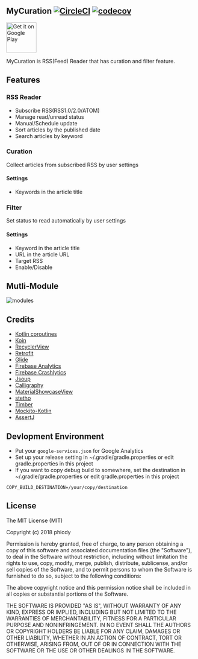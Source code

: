 ## MyCuration  [![CircleCI](https://circleci.com/gh/phicdy/MyCuration.svg?style=svg)](https://circleci.com/gh/phicdy/MyCuration) [![codecov](https://codecov.io/gh/phicdy/MyCuration/branch/master/graph/badge.svg)](https://codecov.io/gh/phicdy/MyCuration)

<a href="https://play.google.com/store/apps/details?id=com.phicdy.mycuration&hl=ja"><img alt="Get it on Google Play" src="https://play.google.com/intl/en_us/badges/images/generic/en_badge_web_generic.png" height="80px"/></a> 

MyCuration is RSS(Feed) Reader that has curation and filter feature.

## Features

### RSS Reader

* Subscribe RSS(RSS1.0/2.0/ATOM)
* Manage read/unread status
* Manual/Schedule update
* Sort articles by the published date
* Search articles by keyword

### Curation

Collect articles from subscribed RSS by user settings

#### Settings

* Keywords in the article title

### Filter

Set status to read automatically by user settings

#### Settings

* Keyword in the article title
* URL in the article URL
* Target RSS
* Enable/Disable

## Mutli-Module

<img src="https://raw.githubusercontent.com/phicdy/MyCuration/92044ce7008606c6dd1573cf449538ed170527ba/modules.png" alt="modules" title="modules">


## Credits

* [Kotlin coroutines](https://github.com/Kotlin/kotlinx.coroutines)
* [Koin](https://github.com/InsertKoinIO/koin)
* [RecyclerView](https://dl.google.com/dl/android/maven2/index.html)
* [Retrofit](https://github.com/square/retrofit)
* [Glide](https://github.com/bumptech/glide)
* [Firebase Analytics](https://firebase.google.com/docs/analytics/)
* [Firebase Crashlytics](https://firebase.google.com/docs/crashlytics/)
* [Jsoup](https://github.com/jhy/jsoup/)
* [Calligraphy](https://github.com/chrisjenx/Calligraphy)
* [MaterialShowcaseView](https://github.com/deano2390/MaterialShowcaseView)
* [stetho](https://github.com/facebook/stetho)
* [Timber](https://github.com/JakeWharton/timber)
* [Mockito-Kotlin](https://github.com/nhaarman/mockito-kotlin)
* [AssertJ](https://github.com/joel-costigliola/assertj-core)

## Devlopment Environment

* Put your `google-services.json` for Google Analytics
* Set up your release setting in ~/.gradle/gradle.properties or edit gradle.properties in this project
* If you want to copy debug build to somewhere, set the destination in ~/.gradle/gradle.properties or edit gradle.properties in this project

```
COPY_BUILD_DESTINATION=/your/copy/destination
```

## License

The MIT License (MIT)

Copyright (c) 2018 phicdy

Permission is hereby granted, free of charge, to any person obtaining a copy
of this software and associated documentation files (the "Software"), to deal
in the Software without restriction, including without limitation the rights
to use, copy, modify, merge, publish, distribute, sublicense, and/or sell
copies of the Software, and to permit persons to whom the Software is
furnished to do so, subject to the following conditions:

The above copyright notice and this permission notice shall be included in all
copies or substantial portions of the Software.

THE SOFTWARE IS PROVIDED "AS IS", WITHOUT WARRANTY OF ANY KIND, EXPRESS OR
IMPLIED, INCLUDING BUT NOT LIMITED TO THE WARRANTIES OF MERCHANTABILITY,
FITNESS FOR A PARTICULAR PURPOSE AND NONINFRINGEMENT. IN NO EVENT SHALL THE
AUTHORS OR COPYRIGHT HOLDERS BE LIABLE FOR ANY CLAIM, DAMAGES OR OTHER
LIABILITY, WHETHER IN AN ACTION OF CONTRACT, TORT OR OTHERWISE, ARISING FROM,
OUT OF OR IN CONNECTION WITH THE SOFTWARE OR THE USE OR OTHER DEALINGS IN THE
SOFTWARE.
